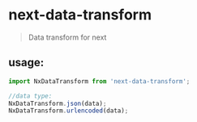 # next-data-transform
> Data transform for next


## usage:
```js
import NxDataTransform from 'next-data-transform';

//data type:
NxDataTransform.json(data);
NxDataTransform.urlencoded(data);
```
